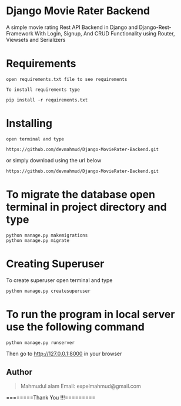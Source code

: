 # Django Movie Rater Backend

A simple movie rating Rest API Backend in Django and Django-Rest-Framework With Login, Signup, And CRUD Functionality using Router, Viewsets and Serializers

# Requirements

```
open requirements.txt file to see requirements

To install requirements type

pip install -r requirements.txt
```

# Installing

```
open terminal and type

https://github.com/devmahmud/Django-MovieRater-Backend.git
```

or simply download using the url below

```
https://github.com/devmahmud/Django-MovieRater-Backend.git
```

# To migrate the database open terminal in project directory and type

```
python manage.py makemigrations
python manage.py migrate
```

# Creating Superuser

To create superuser open terminal and type

```
python manage.py createsuperuser
```

# To run the program in local server use the following command

```
python manage.py runserver
```

Then go to http://127.0.0.1:8000 in your browser

## Author

<blockquote>
Mahmudul alam
Email: expelmahmud@gmail.com
</blockquote>

========Thank You !!!=========
